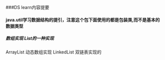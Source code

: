 ###DS learn内容提要
#### java.util学习数据结构的提引，注意这个包下面使用的都是包装类,而不是基本的数据类型
##### 数组实现 List的一种实现
ArrayList<String> 动态数组实现
LinkedList 双链表实现的
